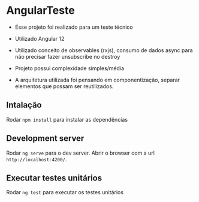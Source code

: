 # AngularTeste

 - Esse projeto foi realizado para um teste técnico

 - Utilizado Angular 12

 - Utilizado conceito de observables (rxjs), consumo de dados async para não precisar fazer unsubscribe no destroy

 - Projeto possui complexidade simples/média

 - A arquitetura utilizada foi pensando em componentização, separar elementos que possam ser reutilizados.

## Intalação

Rodar `npm install` para instalar as dependências

## Development server

Rodar `ng serve` para o dev server. Abrir o browser com a url `http://localhost:4200/`.

## Executar testes unitários

Rodar `ng test` para executar os testes unitários

## 
